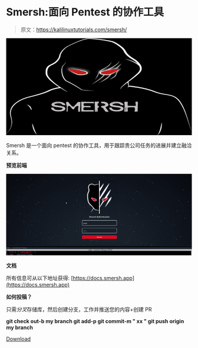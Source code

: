 # Smersh:面向 Pentest 的协作工具

> 原文：<https://kalilinuxtutorials.com/smersh/>

[![](img/f6e24bddd8867643ccc5d638f9f11cd2.png)](https://blogger.googleusercontent.com/img/a/AVvXsEi3c-8AJU4Se6wSIzgHftDvH5zz-pJXJdVxGbOCtVctlalD2TKdMzejIElBDZBdSCZcYhHWj9g299K_jetexu4y6hlU_zJNONRxjEG486Ra_DUr0VVKRlL3JE_N90L_4kJ4RxYzYuJh6leLrpnS87_ZpnsH1AkAE7xtClw-hG1v42cBHd0JCxGDr2D0=s728)

Smersh 是一个面向 pentest 的协作工具，用于跟踪贵公司任务的进展并建立融洽关系。

**预览前端**

![](img/2ed25fe3d5e110657afd8b6be4b5dace.png)

**文档**

所有信息可从以下地址获得: [https://docs.smersh.app](https://docs.smersh.app)

**如何投稿？**

只需*分叉*存储库，然后创建分支，工作并推送您的内容+创建 PR

**git check out-b my branch
git add-p
git commit-m " xx "
git push origin my branch**

[Download](https://github.com/CMEPW/Smersh)
